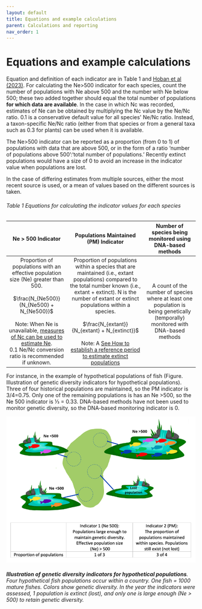 ```yaml
---
layout: default
title: Equations and example calculations
parent: Calculations and reporting
nav_order: 1
---
```


# Equations and example calculations 

Equation and definition of each indicator are in Table 1 and [Hoban et al (2023)](https://conbio.onlinelibrary.wiley.com/doi/10.1111/conl.12953). For calculating the Ne>500 indicator for each species, count the number of populations with Ne above 500 and the number with Ne below 500; these two added together should equal the total number of populations **for which data are available**. In the case in which Nc was recorded, estimates of Ne can be obtained by multiplying the Nc value by the Ne/Nc ratio. 0.1 is a conservative default value for all species' Ne/Nc ratio. Instead, a taxon-specific Ne/Nc ratio (either from that species or from a general taxa such as 0.3 for plants) can be used when it is available. 

The Ne>500 indicator can be reported as a proportion (from 0 to 1) of populations with data that are above 500, or in the form of a ratio ‘number of populations above 500’:‘total number of populations.’ Recently extinct populations would have a size of 0 to avoid an increase in the indicator value when populations are lost.

In the case of differing estimates from multiple sources, either the most recent source is used, or a mean of values based on the different sources is taken.

###### Table 1 Equations for calculating the indicator values for each species
|                                                                                                                                 Ne > 500 Indicator                                                                                                                                |                                                                                                                                                   Populations Maintained (PM) Indicator                                                                                                                                                   |                                     Number of species being monitored using DNA-based methods                                     |
|:---------------------------------------------------------------------------------------------------------------------------------------------------------------------------------------------------------------------------------------------------------------------------------:|:-----------------------------------------------------------------------------------------------------------------------------------------------------------------------------------------------------------------------------------------------------------------------------------------------------------------------------------------:|:---------------------------------------------------------------------------------------------------------------------------------:|
| Proportion of populations with an effective population size (Ne) greater than 500. <br><br>$\frac{N_{Ne500}}{N_{Ne500} + N_{Ne500}}$<br><br>Note: When Ne is unavailable, [measures of Nc can be used to estimate Ne](https://aliciamstt.github.io/guidelines-genetic-diversity-indicators/docs/3_Howto_guides_examples/Populations_sizes.html).<br>0.1 Ne/Nc conversion ratio is recommended if unknown. | Proportion of populations within a species that are maintained (i.e., extant populations) compared to the total number known (i.e., extant + extinct). N is the number of extant or extinct populations within a species.<br><br> $\frac{N_{extant}}{N_{extant} + N_{extinct}}$ <br><br> Note:  A [See How to establish a reference period to estimate extinct populations](https://aliciamstt.github.io/guidelines-genetic-diversity-indicators/docs/3_Howto_guides_examples/Reference_period.html) | A count of the number of species where at least one population is being genetically (temporally) monitored with DNA-based methods |

For instance, in the example of hypothetical populations of fish (Figure. Illustration of genetic diversity indicators for hypothetical populations). Three of four historical populations are maintained, so the PM indicator is 3/4=0.75. Only one of the remaining populations is has an Ne >500, so the Ne 500 indicator is ⅓ = 0.33. DNA-based methods have not been used to monitor genetic diversity, so the DNA-based monitoring indicator is 0.

![](../../docs/New_Fish_Fig.png)
###### **Illustration of genetic diversity indicators for hypothetical populations**. Four hypothetical fish populations occur within a country. One fish = 1000 mature fishes. Colors show genetic diversity. In the year the indicators were assessed, 1 population is extinct (lost), and only one is large enough (Ne > 500) to retain genetic diversity.